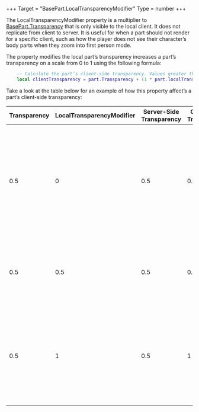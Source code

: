 +++
Target = "BasePart.LocalTransparencyModifier"
Type = number
+++

The LocalTransparencyModifier property is a multiplier to [BasePart.Transparency](https://developer.roblox.com/api-reference/property/BasePart/Transparency) that is only visible to the local client. It does not replicate from client to server. It is useful for when a part should not render for a specific client, such as how the player does not see their character’s body parts when they zoom into first person mode.The property modifies the local part’s transparency increases a part’s transparency on a scale from 0 to 1 using the following formula:```lua	-- Calculate the part’s client-side transparency. Values greater than 1 round down to 1.	local clientTransparency = part.Transparency + (1 * part.localTransparencyModifier)```Take a look at the table below for an example of how this property affect’s a part’s client-side transparency:| Transparency | LocalTransparencyModifier | Server-Side Transparency | Client-Side Transparency | Description                                                                                                                                                                              ||--------------|---------------------------|--------------------------|--------------------------|------------------------------------------------------------------------------------------------------------------------------------------------------------------------------------------|| 0.5          | 0                         | 0.5                      | 0.5                      | A modifier value of 0.5 means that the part's client-side transparency is affected as follows: 0.5 + 1*0 = 0.5. The part's client-side transparency equals its server-side transparency. || 0.5          | 0.5                       | 0.5                      | 0.75                     | A modifier value of 0.5 means that the part's client-side transparency is affected as follows: 0.5 + 1*0.5 = 0.75                                                                        || 0.5          | 1                         | 0.5                      | 1                        | A modifier value of 1 means that the part's client-side transparency is affected as follows: 0.5 + 1*1 = >1. The client does not render the part.                                        |